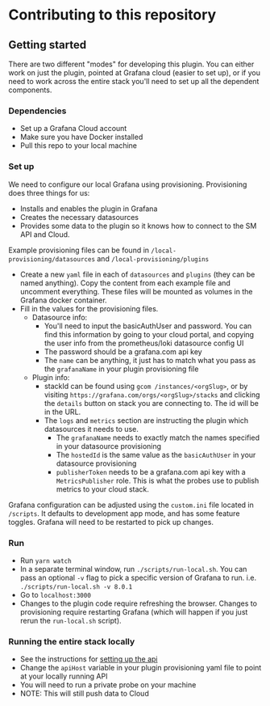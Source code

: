 # Contributing to this repository

## Getting started

There are two different "modes" for developing this plugin. You can either work on just the plugin, pointed at Grafana cloud (easier to set up), or if you need to work across the entire stack you'll need to set up all the dependent components.

### Dependencies

- Set up a Grafana Cloud account
- Make sure you have Docker installed
- Pull this repo to your local machine

### Set up

We need to configure our local Grafana using provisioning. Provisioning does three things for us:

- Installs and enables the plugin in Grafana
- Creates the necessary datasources
- Provides some data to the plugin so it knows how to connect to the SM API and Cloud.

Example provisioning files can be found in `/local-provisioning/datasources` and `/local-provisioning/plugins`

- Create a new `yaml` file in each of `datasources` and `plugins` (they can be named anything). Copy the content from each example file and uncomment everything. These files will be mounted as volumes in the Grafana docker container.
- Fill in the values for the provisioning files.
  - Datasource info:
    - You'll need to input the basicAuthUser and password. You can find this information by going to your cloud portal, and copying the user info from the prometheus/loki datasource config UI
    - The password should be a grafana.com api key
    - The `name` can be anything, it just has to match what you pass as the `grafanaName` in your plugin provisioning file
  - Plugin info:
    - stackId can be found using `gcom /instances/<orgSlug>`, or by visiting `https://grafana.com/orgs/<orgSlug>/stacks` and clicking the `details` button on stack you are connecting to. The id will be in the URL.
    - The `logs` and `metrics` section are instructing the plugin which datasources it needs to use.
      - The `grafanaName` needs to exactly match the names specified in your datasource provisioning
      - The `hostedId` is the same value as the `basicAuthUser` in your datasource provisioning
      - `publisherToken` needs to be a grafana.com api key with a `MetricsPublisher` role. This is what the probes use to publish metrics to your cloud stack.

Grafana configuration can be adjusted using the `custom.ini` file located in `/scripts`. It defaults to development app mode, and has some feature toggles. Grafana will need to be restarted to pick up changes.

### Run

- Run `yarn watch`
- In a separate terminal window, run `./scripts/run-local.sh`. You can pass an optional `-v` flag to pick a specific version of Grafana to run. i.e. `./scripts/run-local.sh -v 8.0.1`
- Go to `localhost:3000`
- Changes to the plugin code require refreshing the browser. Changes to provisioning require restarting Grafana (which will happen if you just rerun the `run-local.sh` script).

### Running the entire stack locally

- See the instructions for [setting up the api](https://github.com/grafana/synthetic-monitoring-api/blob/main/DEVELOPMENT.md)
- Change the `apiHost` variable in your plugin provisioning yaml file to point at your locally running API
- You will need to run a private probe on your machine
- NOTE: This will still push data to Cloud
